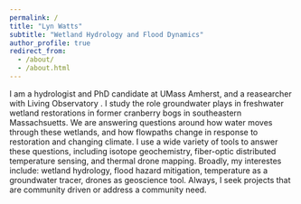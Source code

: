 ```yaml
---
permalink: /
title: "Lyn Watts" 
subtitle: "Wetland Hydrology and Flood Dynamics"
author_profile: true
redirect_from: 
  - /about/
  - /about.html
---
```



I am a hydrologist and PhD candidate at UMass Amherst, and a reasearcher with Living Observatory . I study the role groundwater plays in freshwater wetland restorations in former cranberry bogs in southeastern Massachsuetts. We are answering questions around how water moves through these wetlands, and how flowpaths change in response to restoration and changing climate. I use a wide variety of tools to answer these questions, including isotope geochemistry, fiber-optic distributed temperature sensing, and thermal drone mapping.
Broadly, my interestes include: wetland hydrology, flood hazard mitigation, temperature as a groundwater tracer, drones as geoscience tool. Always, I seek projects that are community driven or address a community need. 


